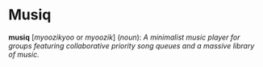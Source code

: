 # Musiq

__musiq__ [_myoozikyoo_ or _myoozik_] (_noun_):
_A minimalist music player for groups featuring collaborative priority song queues and a massive library of music._
